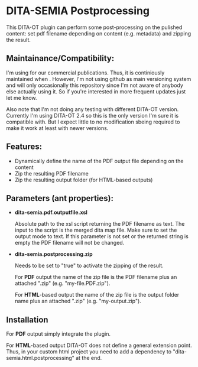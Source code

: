 # DITA-SEMIA Postprocessing
This DITA-OT plugin can perform some post-processing on the pulished content: set pdf filename depending on content (e.g. metadata) and zipping the result.


## Maintainance/Compatibility:
I'm using for our commercial publications. Thus, it is continiously maintained when . However, I'm not using github as main versioning system and will only occasionally this repository since I'm not aware of anybody else actually using it. So if you're interested in more frequent updates just let me know.

Also note that I'm not doing any testing with different DITA-OT version. Currently I'm using DITA-OT 2.4 so this is the only version I'm sure it is compatible with. But I expect little to no modification sbeing required to make it work at least with newer versions.


## Features:
- Dynamically define the name of the PDF output file depending on the content
- Zip the resulting PDF filename
- Zip the resulting output folder (for HTML-based outputs)


## Parameters (ant properties):
- **dita-semia.pdf.outputfile.xsl**

  Absolute path to the xsl script returning the PDF filename as text. The input to the script is the merged dita map file. Make sure to set the output mode to text.
  If this parameter is not set or the returned string is empty the PDF filename will not be changed. 

- **dita-semia.postprocessing.zip**

  Needs to be set to "true" to activate the zipping of the result.
  
  For **PDF** output the name of the zip file is the PDF filename plus an attached ".zip" (e.g. "my-file.PDF.zip").
  
  For **HTML**-based output the name of the zip file is the output folder name plus an attached ".zip" (e.g. "my-output.zip").   
  

## Installation

For **PDF** output simply integrate the plugin.
	
For **HTML**-based output DITA-OT does not define a general extension point. Thus, in your custom html project you need to add a dependency to "dita-semia.html.postprocessing" at the end. 

